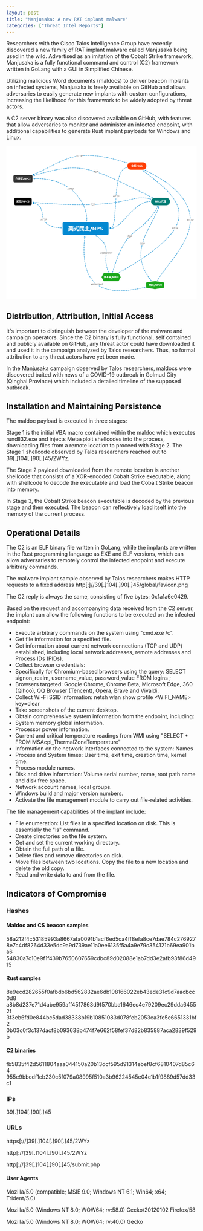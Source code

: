 ```yaml
---
layout: post
title: "Manjusaka: A new RAT implant malware"
categories: ["Threat Intel Reports"]
---
```


Researchers with the Cisco Talos Intelligence Group have recently discovered a new family of RAT implant malware called Manjusaka being used in the wild. Advertised as an imitation of the Cobalt Strike framework, Manjusaka is a fully functional command and control (C2) framework written in GoLang with a GUI in Simplified Chinese.

Utilizing malicious Word documents (maldocs) to deliver beacon implants on infected systems, Manjusaka is freely available on GitHub and allows adversaries to easily generate new implants with custom configurations, increasing the likelihood for this framework to be widely adopted by threat actors.

A C2 server binary was also discovered available on GitHub, with features that allow adversaries to monitor and administer an infected endpoint, with additional capabilities to generate Rust implant payloads for Windows and Linux.

![](/images/manjusaka.PNG)

## Distribution, Attribution, Initial Access

It's important to distinguish between the developer of the malware and campaign operators. Since the C2 binary is fully functional, self contained and publicly available on GitHub, any threat actor could have downloaded it and used it in the campaign analyzed by Talos researchers. Thus, no formal attribution to any threat actors have yet been made.  

In the Manjusaka campaign observed by Talos researchers, maldocs were discovered baited with news of a COVID-19 outbreak in Golmud City (Qinghai Province) which included a detailed timeline of the supposed outbreak.

## Installation and Maintaining Persistence

The maldoc payload is executed in three stages:

Stage 1 is the initial VBA macro contained within the maldoc which executes rundll32.exe and injects Metasploit shellcodes into the process, downloading files from a remote location to proceed with Stage 2. The Stage 1 shellcode observed by Talos researchers reached out to 39[.]104[.]90[.]45/2WYz.

The Stage 2 payload downloaded from the remote location is another shellcode that consists of a XOR-encoded Cobalt Strike executable, along with shellcode to decode the executable and load the Cobalt Strike beacon into memory.

In Stage 3, the Cobalt Strike beacon executable is decoded by the previous stage and then executed. The beacon can reflectively load itself into the memory of the current process.


## Operational Details

The C2 is an ELF binary file written in GoLang, while the implants are written in the Rust programming language as EXE and ELF versions, which can allow adversaries to remotely control the infected endpoint and execute arbitrary commands. 

The malware implant sample observed by Talos researchers makes HTTP requests to a fixed address http[:]//39[.]104[.]90[.]45/global/favicon.png

The C2 reply is always the same, consisting of five bytes: 0x1a1a6e0429.

Based on the request and accompanying data received from the C2 server, the implant can allow the following functions to be executed on the infected endpoint:

- Execute arbitrary commands on the system using "cmd.exe /c".
- Get file information for a specified file.
- Get information about current network connections (TCP and UDP) established, including local network addresses, remote addresses and  Process IDs (PIDs).
- Collect browser credentials:
- Specifically for Chromium-based browsers using the query: SELECT signon_realm, username_value, password_value FROM logins ;
- Browsers targeted: Google Chrome, Chrome Beta, Microsoft Edge, 360 (Qihoo), QQ Browser (Tencent), Opera, Brave and Vivaldi.
- Collect Wi-Fi SSID information: netsh wlan show profile <WIFI_NAME> key=clear
- Take screenshots of the current desktop.
- Obtain comprehensive system information from the endpoint, including:
- System memory global information.
- Processor power information.
- Current and critical temperature readings from WMI using "SELECT * FROM MSAcpi_ThermalZoneTemperature"
- Information on the network interfaces connected to the system: Names
- Process and System times: User time, exit time, creation time, kernel time.
- Process module names.
- Disk and drive information: Volume serial number, name, root path name and disk free space.
- Network account names, local groups.
- Windows build and major version numbers.
- Activate the file management module to carry out file-related activities.

The file management capabilities of the implant include:
- File enumeration: List files in a specified location on disk. This is essentially the "ls" command.
- Create directories on the file system.
- Get and set the current working directory.
- Obtain the full path of a file.
- Delete files and remove directories on disk.
- Move files between two locations. Copy the file to a new location and delete the old copy.
- Read and write data to and from the file.


## Indicators of Compromise

### Hashes 

#### Maldoc and CS beacon samples

58a212f4c53185993a8667afa0091b1acf6ed5ca4ff8efa8ce7dae784c276927
8e7c4df8264d33e5dc9a9d739ae11a0ee6135f5a4a9e79c354121b69ea901ba6
54830a7c10e9f1f439b7650607659cdbc89d02088e1ab7dd3e2afb93f86d4915

#### Rust samples

8e9ecd282655f0afbdb6bd562832ae6db108166022eb43ede31c9d7aacbcc0d8
a8b8d237e71d4abe959aff4517863d9f570bba1646ec4e79209ec29dda64552f
3f3eb6fd0e844bc5dad38338b19b10851083d078feb2053ea3fe5e6651331bf2
0b03c0f3c137dacf8b093638b474f7e662f58fef37d82b835887aca2839f529b

#### C2 binaries

fb5835f42d5611804aaa044150a20b13dcf595d91314ebef8cf6810407d85c64
955e9bbcdf1cb230c5f079a08995f510a3b96224545e04c1b1f9889d57dd33c1

### IPs 
39[.]104[.]90[.]45

### URLs 
https[://]39[.]104[.]90[.]45/2WYz

http[://]39[.]104[.]90[.]45/2WYz


http[://]39[.]104[.]90[.]45/submit.php

#### User Agents 
Mozilla/5.0 (compatible; MSIE 9.0; Windows NT 6.1; Win64; x64; Trident/5.0)

Mozilla/5.0 (Windows NT 8.0; WOW64; rv:58.0) Gecko/20120102 Firefox/58

Mozilla/5.0 (Windows NT 8.0; WOW64; rv:40.0) Gecko